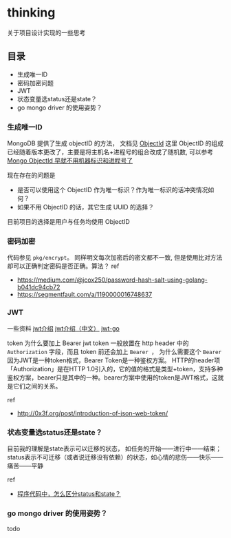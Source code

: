 # thinking
关于项目设计实现的一些思考

## 目录
- 生成唯一ID
- 密码加密问题
- JWT
- 状态变量选status还是state？
- go mongo driver 的使用姿势？


### 生成唯一ID
MongoDB 提供了生成 objectID 的方法， 文档见 [ObjectId](https://docs.mongodb.com/manual/reference/method/ObjectId/)
这里 ObjectID 的组成已经随着版本更改了，主要是将主机名+进程号的组合改成了随机数, 可以参考[Mongo ObjectId 早就不用机器标识和进程号了](https://blog.wolfogre.com/posts/mongo-objectid-design/)

现在存在的问题是 
- 是否可以使用这个 ObjectID 作为唯一标识？作为唯一标识的话冲突情况如何？
- 如果不用 ObjectID 的话，其它生成 UUID 的选择？


目前项目的选择是用户与任务均使用 ObjectID


### 密码加密
代码参见 `pkg/encrypt`。
同样明文每次加密后的密文都不一致, 但是使用比对方法却可以正确判定密码是否正确。算法？
ref
- https://medium.com/@jcox250/password-hash-salt-using-golang-b041dc94cb72
- https://segmentfault.com/a/1190000016748637

### JWT
一些资料
[jwt介绍](https://jwt.io/introduction/)
[jwt介绍（中文）](https://www.jianshu.com/p/576dbf44b2ae)
[jwt-go](https://github.com/dgrijalva/jwt-go)


token 为什么要加上 Bearer
jwt token 一般放置在 http header 中的 `Authorization` 字段，而且 token 前还会加上 `Bearer `， 为什么需要这个 `Bearer `
因为JWT是一种token格式，Bearer Token是一种鉴权方案。
HTTP的header项「Authorization」是在HTTP 1.0引入的，它的值的格式是类型+token，支持多种鉴权方案，bearer只是其中的一种。bearer方案中使用的token是JWT格式，这就是它们之间的关系。

ref
- http://0x3f.org/post/introduction-of-json-web-token/

### 状态变量选status还是state？
目前我的理解是state表示可以迁移的状态， 如任务的开始——进行中——结束；
status表示不可迁移（或者说迁移没有依赖）的状态，如心情的悲伤——快乐——痛苦——平静

ref
- [程序代码中，怎么区分status和state？](https://www.zhihu.com/question/21994784)


### go mongo driver 的使用姿势？
todo
